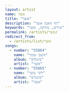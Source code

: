 ```yaml
---
layout: artist
name: אוצר
title: "אוצר"
description: "דף האמן אוצר"
keywords: "שירים, מוזיקה, אוצר"
permalink: /artists/אוצר/
redirect_from:
  - /artists/list/אוצר
songs:
  - number: "55864"
    name: "השם שומר"
    album: "סינגלים"
    artist: "אוצר"
  - number: "55865"
    name: "ליבי בוער"
    album: "סינגלים"
    artist: "אוצר"
---
```

